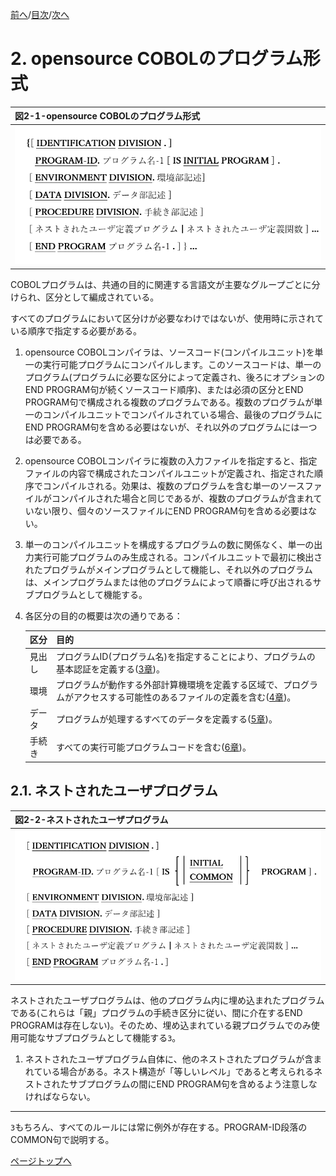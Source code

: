 <!--navi start1-->
[前へ](1-10.md)/[目次](https://opensourcecobol.github.io/markdown/TOC.html)/[次へ](2-2.md)
<!--navi end1-->
# 2. opensource COBOLのプログラム形式

|図2-1-opensource COBOLのプログラム形式|
|:--|
|![alt text](Image/2-1.png)|


COBOLプログラムは、共通の目的に関連する言語文が主要なグループごとに分けられ、区分として編成されている。

すべてのプログラムにおいて区分けが必要なわけではないが、使用時に示されている順序で指定する必要がある。

1. opensource COBOLコンパイラは、ソースコード(コンパイルユニット)を単一の実行可能プログラムにコンパイルします。このソースコードは、単一のプログラム(プログラムに必要な区分によって定義され、後ろにオプションのEND PROGRAM句が続くソースコード順序)、または必須の区分とEND PROGRAM句で構成される複数のプログラムである。複数のプログラムが単一のコンパイルユニットでコンパイルされている場合、最後のプログラムにEND PROGRAM句を含める必要はないが、それ以外のプログラムには一つは必要である。

2. opensource COBOLコンパイラに複数の入力ファイルを指定すると、指定ファイルの内容で構成されたコンパイルユニットが定義され、指定された順序でコンパイルされる。効果は、複数のプログラムを含む単一のソースファイルがコンパイルされた場合と同じであるが、複数のプログラムが含まれていない限り、個々のソースファイルにEND PROGRAM句を含める必要はない。

3. 単一のコンパイルユニットを構成するプログラムの数に関係なく、単一の出力実行可能プログラムのみ生成される。コンパイルユニットで最初に検出されたプログラムがメインプログラムとして機能し、それ以外のプログラムは、メインプログラムまたは他のプログラムによって順番に呼び出されるサブプログラムとして機能する。

4. 各区分の目的の概要は次の通りである：

    | 区分 | 目的 |
    | :--- | :--- |
    | 見出し | プログラムID(プログラム名)を指定することにより、プログラムの基本認証を定義する([3章](3.md))。 |
    | 環境 | プログラムが動作する外部計算機環境を定義する区域で、プログラムがアクセスする可能性のあるファイルの定義を含む([4章](4-1-1.md))。 |
    | データ | プログラムが処理するすべてのデータを定義する([5章](5-1.md))。 |
    | 手続き | すべての実行可能プログラムコードを含む([6章](6-1-1.md))。 |

## 2.1. ネストされたユーザプログラム

|図2-2-ネストされたユーザプログラム|
|:--|
|![alt text](Image/2-2.png)|

ネストされたユーザプログラムは、他のプログラム内に埋め込まれたプログラムである(これらは「親」プログラムの手続き区分に従い、間に介在するEND PROGRAMは存在しない)。そのため、埋め込まれている親プログラムでのみ使用可能なサブプログラムとして機能する`3`。

1. ネストされたユーザプログラム自体に、他のネストされたプログラムが含まれている場合がある。ネスト構造が「等しいレベル」であると考えられるネストされたサブプログラムの間にEND PROGRAM句を含めるよう注意しなければならない。

---

`3`もちろん、すべてのルールには常に例外が存在する。<!--26ページ-->PROGRAM-ID段落のCOMMON句で説明する。

<!--navi start2-->

[ページトップへ](2-1.md)
<!--navi end2-->
